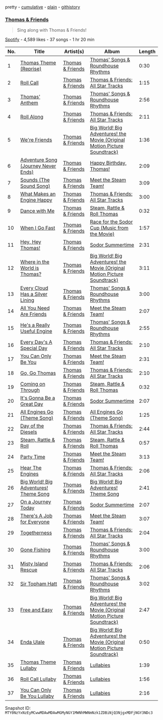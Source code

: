 pretty - [cumulative](/playlists/cumulative/37i9dQZF1DXdDLDbdNxXQX.md) - [plain](/playlists/plain/37i9dQZF1DXdDLDbdNxXQX) - [githistory](https://github.githistory.xyz/mackorone/spotify-playlist-archive/blob/main/playlists/plain/37i9dQZF1DXdDLDbdNxXQX)

### [Thomas & Friends](https://open.spotify.com/playlist/37i9dQZF1DXdDLDbdNxXQX)

> Sing along with Thomas & Friends!

[Spotify](https://open.spotify.com/user/spotify) - 4,589 likes - 37 songs - 1 hr 20 min

| No. | Title | Artist(s) | Album | Length |
|---|---|---|---|---|
| 1 | [Thomas Theme \(Reprise\)](https://open.spotify.com/track/2mQVahe9gsumDmr67neUzb) | [Thomas & Friends](https://open.spotify.com/artist/6jGPmpMdDk6KzyNeXvD1xs) | [Thomas' Songs & Roundhouse Rhythms](https://open.spotify.com/album/1SK0kSsuZqspVNCMIitM6v) | 0:30 |
| 2 | [Roll Call](https://open.spotify.com/track/6qKr5DEHMhyD8HugUyD19C) | [Thomas & Friends](https://open.spotify.com/artist/6jGPmpMdDk6KzyNeXvD1xs) | [Thomas & Friends: All Star Tracks](https://open.spotify.com/album/2KitLxTg9Uj3rDwKodSudD) | 1:15 |
| 3 | [Thomas' Anthem](https://open.spotify.com/track/6hUvVkZuxCgYZcJO53Zd6a) | [Thomas & Friends](https://open.spotify.com/artist/6jGPmpMdDk6KzyNeXvD1xs) | [Thomas' Songs & Roundhouse Rhythms](https://open.spotify.com/album/1SK0kSsuZqspVNCMIitM6v) | 2:56 |
| 4 | [Roll Along](https://open.spotify.com/track/7k4W3iasB3vqsVVX90O8Hy) | [Thomas & Friends](https://open.spotify.com/artist/6jGPmpMdDk6KzyNeXvD1xs) | [Thomas & Friends: All Star Tracks](https://open.spotify.com/album/2KitLxTg9Uj3rDwKodSudD) | 2:11 |
| 5 | [We're Friends](https://open.spotify.com/track/6X2JdSbOAmpKKbHdRiG0CL) | [Thomas & Friends](https://open.spotify.com/artist/6jGPmpMdDk6KzyNeXvD1xs) | [Big World! Big Adventures! the Movie \(Original Motion Picture Soundtrack\)](https://open.spotify.com/album/5V3rouxWWLl52CDEfAycak) | 1:36 |
| 6 | [Adventure Song \(Journey Never Ends\)](https://open.spotify.com/track/2rkrOpxDKQO9IePMpzHJPr) | [Thomas & Friends](https://open.spotify.com/artist/6jGPmpMdDk6KzyNeXvD1xs) | [Happy Birthday, Thomas!](https://open.spotify.com/album/0bvaeStznqUPemF4d0DYDI) | 2:09 |
| 7 | [Sounds \(The Sound Song\)](https://open.spotify.com/track/3Pahvt7EYavkLIxrM2G9Sg) | [Thomas & Friends](https://open.spotify.com/artist/6jGPmpMdDk6KzyNeXvD1xs) | [Meet the Steam Team!](https://open.spotify.com/album/5voSY5POhmyE1anZ4LCrHd) | 3:09 |
| 8 | [What Makes an Engine Happy](https://open.spotify.com/track/0eaYJ1YzdfC6iHLuJwNlJA) | [Thomas & Friends](https://open.spotify.com/artist/6jGPmpMdDk6KzyNeXvD1xs) | [Thomas & Friends: All Star Tracks](https://open.spotify.com/album/2KitLxTg9Uj3rDwKodSudD) | 3:00 |
| 9 | [Dance with Me](https://open.spotify.com/track/2SDjVkGb80HFN1eBSRpzaW) | [Thomas & Friends](https://open.spotify.com/artist/6jGPmpMdDk6KzyNeXvD1xs) | [Steam, Rattle & Roll Thomas](https://open.spotify.com/album/63uEoErqlbuB1LkhcbEQkX) | 0:32 |
| 10 | [When I Go Fast](https://open.spotify.com/track/3E29DJb5C3iizrux2bLdRp) | [Thomas & Friends](https://open.spotify.com/artist/6jGPmpMdDk6KzyNeXvD1xs) | [Race for the Sodor Cup \(Music from the Movie\)](https://open.spotify.com/album/3nXkQt9TkcRDIahh08eth3) | 1:57 |
| 11 | [Hey, Hey Thomas!](https://open.spotify.com/track/3RHRBsLiElwxnAx6Uh5Lop) | [Thomas & Friends](https://open.spotify.com/artist/6jGPmpMdDk6KzyNeXvD1xs) | [Sodor Summertime](https://open.spotify.com/album/1VptAjM2WeFFk8wEWzH7Im) | 2:31 |
| 12 | [Where in the World is Thomas?](https://open.spotify.com/track/0MGdbMuKkrysQ4VVq57vfg) | [Thomas & Friends](https://open.spotify.com/artist/6jGPmpMdDk6KzyNeXvD1xs) | [Big World! Big Adventures! the Movie \(Original Motion Picture Soundtrack\)](https://open.spotify.com/album/5V3rouxWWLl52CDEfAycak) | 3:11 |
| 13 | [Every Cloud Has a Silver Lining](https://open.spotify.com/track/7FNViZwBBXthnGPdsrCgkC) | [Thomas & Friends](https://open.spotify.com/artist/6jGPmpMdDk6KzyNeXvD1xs) | [Thomas' Songs & Roundhouse Rhythms](https://open.spotify.com/album/1SK0kSsuZqspVNCMIitM6v) | 3:00 |
| 14 | [All You Need Are Friends](https://open.spotify.com/track/03E8ow95vXDwG6hyQH5mxV) | [Thomas & Friends](https://open.spotify.com/artist/6jGPmpMdDk6KzyNeXvD1xs) | [Meet the Steam Team!](https://open.spotify.com/album/5voSY5POhmyE1anZ4LCrHd) | 2:07 |
| 15 | [He's a Really Useful Engine](https://open.spotify.com/track/5ZJsYPz4WYgDZMcjlaH5M4) | [Thomas & Friends](https://open.spotify.com/artist/6jGPmpMdDk6KzyNeXvD1xs) | [Thomas' Songs & Roundhouse Rhythms](https://open.spotify.com/album/1SK0kSsuZqspVNCMIitM6v) | 2:55 |
| 16 | [Every Day's A Special Day](https://open.spotify.com/track/56TiBDsoZDMGuu18WqURhb) | [Thomas & Friends](https://open.spotify.com/artist/6jGPmpMdDk6KzyNeXvD1xs) | [Thomas & Friends: All Star Tracks](https://open.spotify.com/album/2KitLxTg9Uj3rDwKodSudD) | 2:10 |
| 17 | [You Can Only Be You](https://open.spotify.com/track/7pXeGRaQCxZXctU6UPHNiD) | [Thomas & Friends](https://open.spotify.com/artist/6jGPmpMdDk6KzyNeXvD1xs) | [Meet the Steam Team!](https://open.spotify.com/album/5voSY5POhmyE1anZ4LCrHd) | 2:31 |
| 18 | [Go, Go Thomas](https://open.spotify.com/track/5ExvsvyrHJLSaFih8inGVT) | [Thomas & Friends](https://open.spotify.com/artist/6jGPmpMdDk6KzyNeXvD1xs) | [Thomas & Friends: All Star Tracks](https://open.spotify.com/album/2KitLxTg9Uj3rDwKodSudD) | 2:10 |
| 19 | [Coming on Through](https://open.spotify.com/track/1rAXFbzA8rrO5yyuut6t7E) | [Thomas & Friends](https://open.spotify.com/artist/6jGPmpMdDk6KzyNeXvD1xs) | [Steam, Rattle & Roll Thomas](https://open.spotify.com/album/63uEoErqlbuB1LkhcbEQkX) | 0:32 |
| 20 | [It's Gonna Be a Great Day](https://open.spotify.com/track/6iTDhsIr48ZVUPQnJlqnOv) | [Thomas & Friends](https://open.spotify.com/artist/6jGPmpMdDk6KzyNeXvD1xs) | [Sodor Summertime](https://open.spotify.com/album/1VptAjM2WeFFk8wEWzH7Im) | 2:07 |
| 21 | [All Engines Go \(Theme Song\)](https://open.spotify.com/track/5deGc0zXStd6c48GLn6JEv) | [Thomas & Friends](https://open.spotify.com/artist/6jGPmpMdDk6KzyNeXvD1xs) | [All Engines Go \(Theme Song\)](https://open.spotify.com/album/724ddsnGT2yWXZXT1beP2f) | 1:25 |
| 22 | [Day of the Diesels](https://open.spotify.com/track/3ZMm1CiM6olLrb4AXCoCkF) | [Thomas & Friends](https://open.spotify.com/artist/6jGPmpMdDk6KzyNeXvD1xs) | [Thomas & Friends: All Star Tracks](https://open.spotify.com/album/2KitLxTg9Uj3rDwKodSudD) | 2:44 |
| 23 | [Steam, Rattle & Roll](https://open.spotify.com/track/4BiELPE8w8vqZWkYPN15yh) | [Thomas & Friends](https://open.spotify.com/artist/6jGPmpMdDk6KzyNeXvD1xs) | [Steam, Rattle & Roll Thomas](https://open.spotify.com/album/63uEoErqlbuB1LkhcbEQkX) | 0:57 |
| 24 | [Party Time](https://open.spotify.com/track/15cUkamTaPi6rYkniKtPDu) | [Thomas & Friends](https://open.spotify.com/artist/6jGPmpMdDk6KzyNeXvD1xs) | [Meet the Steam Team!](https://open.spotify.com/album/5voSY5POhmyE1anZ4LCrHd) | 3:13 |
| 25 | [Hear The Engines](https://open.spotify.com/track/0JnE9kx6QfrBsKn8WdGmyD) | [Thomas & Friends](https://open.spotify.com/artist/6jGPmpMdDk6KzyNeXvD1xs) | [Thomas & Friends: All Star Tracks](https://open.spotify.com/album/2KitLxTg9Uj3rDwKodSudD) | 2:06 |
| 26 | [Big World! Big Adventures! Theme Song](https://open.spotify.com/track/7oESRh0nSjLrm6GQty88cM) | [Thomas & Friends](https://open.spotify.com/artist/6jGPmpMdDk6KzyNeXvD1xs) | [Big World! Big Adventures! Theme Song](https://open.spotify.com/album/1Z6L82rj8wjkjBzhH932dH) | 2:41 |
| 27 | [On a Journey Today](https://open.spotify.com/track/1wag3kiQfXNjLMlr5riAEj) | [Thomas & Friends](https://open.spotify.com/artist/6jGPmpMdDk6KzyNeXvD1xs) | [Sodor Summertime](https://open.spotify.com/album/1VptAjM2WeFFk8wEWzH7Im) | 2:07 |
| 28 | [There's A Job for Everyone](https://open.spotify.com/track/4KVBIanmzauQB2Rv76zcFP) | [Thomas & Friends](https://open.spotify.com/artist/6jGPmpMdDk6KzyNeXvD1xs) | [Meet the Steam Team!](https://open.spotify.com/album/5voSY5POhmyE1anZ4LCrHd) | 3:07 |
| 29 | [Togetherness](https://open.spotify.com/track/12rdkOaEG532RwKssKevdg) | [Thomas & Friends](https://open.spotify.com/artist/6jGPmpMdDk6KzyNeXvD1xs) | [Thomas & Friends: All Star Tracks](https://open.spotify.com/album/2KitLxTg9Uj3rDwKodSudD) | 2:04 |
| 30 | [Gone Fishing](https://open.spotify.com/track/5zDn4p16W73jTR1EYJIFLF) | [Thomas & Friends](https://open.spotify.com/artist/6jGPmpMdDk6KzyNeXvD1xs) | [Thomas' Songs & Roundhouse Rhythms](https://open.spotify.com/album/1SK0kSsuZqspVNCMIitM6v) | 3:00 |
| 31 | [Misty Island Rescue](https://open.spotify.com/track/35zPrxceveAWka8GLr27xK) | [Thomas & Friends](https://open.spotify.com/artist/6jGPmpMdDk6KzyNeXvD1xs) | [Thomas & Friends: All Star Tracks](https://open.spotify.com/album/2KitLxTg9Uj3rDwKodSudD) | 2:06 |
| 32 | [Sir Topham Hatt](https://open.spotify.com/track/5J026z1CPObMFQfLzPQcSD) | [Thomas & Friends](https://open.spotify.com/artist/6jGPmpMdDk6KzyNeXvD1xs) | [Thomas' Songs & Roundhouse Rhythms](https://open.spotify.com/album/1SK0kSsuZqspVNCMIitM6v) | 3:02 |
| 33 | [Free and Easy](https://open.spotify.com/track/2821w1cSGMHQ3r2eb7Vx4m) | [Thomas & Friends](https://open.spotify.com/artist/6jGPmpMdDk6KzyNeXvD1xs) | [Big World! Big Adventures! the Movie \(Original Motion Picture Soundtrack\)](https://open.spotify.com/album/5V3rouxWWLl52CDEfAycak) | 2:47 |
| 34 | [Enda Ulale](https://open.spotify.com/track/7JrS2AxPCICTCJ4bztWN3M) | [Thomas & Friends](https://open.spotify.com/artist/6jGPmpMdDk6KzyNeXvD1xs) | [Big World! Big Adventures! the Movie \(Original Motion Picture Soundtrack\)](https://open.spotify.com/album/5V3rouxWWLl52CDEfAycak) | 0:50 |
| 35 | [Thomas Theme Lullaby](https://open.spotify.com/track/0A6j4xUMaDvq2wyKFr6eVG) | [Thomas & Friends](https://open.spotify.com/artist/6jGPmpMdDk6KzyNeXvD1xs) | [Lullabies](https://open.spotify.com/album/2jn7Dn8YT6cwuR5Kyh5Xez) | 1:39 |
| 36 | [Roll Call Lullaby](https://open.spotify.com/track/2pZ3DU9a6JO6xAEFVW3C7T) | [Thomas & Friends](https://open.spotify.com/artist/6jGPmpMdDk6KzyNeXvD1xs) | [Lullabies](https://open.spotify.com/album/2jn7Dn8YT6cwuR5Kyh5Xez) | 1:56 |
| 37 | [You Can Only Be You Lullaby](https://open.spotify.com/track/7oiuM1m1aQhlfeVcdGMrvg) | [Thomas & Friends](https://open.spotify.com/artist/6jGPmpMdDk6KzyNeXvD1xs) | [Lullabies](https://open.spotify.com/album/2jn7Dn8YT6cwuR5Kyh5Xez) | 2:16 |

Snapshot ID: `MTY0NzYxNzEyMCwwMDAwMDAwMGMyNGY1MWNhMWNmNzk1ZDBiNjQ3NjgxMDFjNGY3NDc3`
